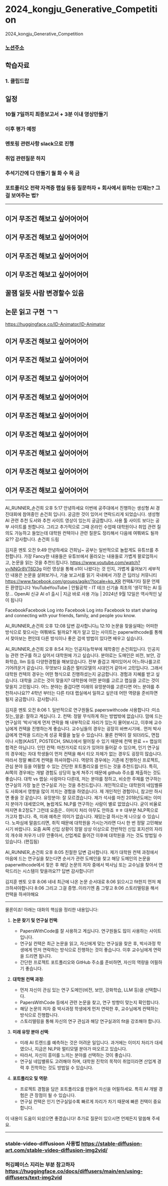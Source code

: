 # 2024_kongju_Generative_Competition
2024_kongju_Generative_Competition


### [노션주소](https://www.notion.so/AI-A-to-Z-9930e0919e0f47d889080f84e4622036)

## 학습자료 

### 1. 클립드랍


## 일정 

### 10월 7일까지 최종보고서 + 3분 이내 영상만들기

### 이후 평가 예정

### 멘토링 관련사항 slack으로 진행

### 취업 관련질문 하지

### 추석기간에 다 만들기 월 화 수 목 금

### 포트폴리오 전략 자격증 랩실 등등 질문하자 + 회사에서 원하는 인재는? 그걸 보여주는 법? 


--------------------------------------------------------
## 이거 무조건 해보고 싶어어어어
## 이거 무조건 해보고 싶어어어어
## 이거 무조건 해보고 싶어어어어
## 이거 무조건 해보고 싶어어어어


## 꿀잼 일듯 사람 변경할수 있음 

## 논문 읽고 구현 ㄱㄱ


https://huggingface.co/ID-Animator/ID-Animator

## 이거 무조건 해보고 싶어어어어

## 이거 무조건 해보고 싶어어어어
## 이거 무조건 해보고 싶어어어어
## 이거 무조건 해보고 싶어어어어
## 이거 무조건 해보고 싶어어어어
## 이거 무조건 해보고 싶어어어어
## 이거 무조건 해보고 싶어어어어
## 이거 무조건 해보고 싶어어어어
## 이거 무조건 해보고 싶어어어어

-----------------------------------------



AI_RUNNER_손건희
  오후 5:17
안녕하세요 이번에 공주대에서 진행하는 생성형 AI 경진대회에 참여중인 손건희 입니다.  궁금한 것이 있어서 연락드리게 되었습니다.
생성형 AI 관련 추천 도서와 추천 사이트 영상이 있는지 궁금합니다.  사용 툴 사이트 보다는 공부 사이트를 원합니다.
그리고 추가적으로 그때 온라인 수업때 대학원이나 취업 관련 질의도 가능하고 들었는데 대학원 컨텍이나 관련 질문도 정리해서 다음에 여쭤봐도 될까요??
감사합니다.
손건희 드림


김지훈 멘토
  오전 9:49
안녕하세요 건희님~
공부는 일반적으로 놀랍게도 유튜브를 추천합니다. 가장 Fancy한 내용들은 유튜브에서 올라오는 내용들로 가볍게 팔로업하시고, 논문을 읽는 것을 추천드립니다.
https://www.youtube.com/watch?v=NNGr8VT6D3g
이런 영상을 통해 o1이 나왔다는 것 인지, 가볍게 훑어보기
세부적인 내용은 논문을 살펴보거나, 기술 보고서를 읽기
국내에서 가장 큰 딥러닝 커뮤니티
https://www.facebook.com/groups/agikr/?locale=ko_KR
컨택&기타 질문
언제든 환영입니다
YouTubeYouTube | 안될공학 - IT 테크 신기술
최초의 ‘생각’하는 AI 등장… OpenAI 신규 AI o1 출시 | 지금 바로 사용 가능 | 2024년 9월 12일은 역사적인 날이 됩니다 

FacebookFacebook
Log into Facebook
Log into Facebook to start sharing and connecting with your friends, family, and people you know.


AI_RUNNER_손건희
  오후 12:08
답변 감사합니다¡¡
12:10
논문을 찾을실때는 어떠한 방식으로 찾으시는 여쭤봐도 될까요? 제가 알고 있는 사이트는 paperwithcode를 통해서 찾아보는 편인데 다른 방식이나 좋은 검색 방법이 있다면 배우고 싶습니다.


AI_RUNNER_손건희
  오후 8:54
저는 인공지능학부에 재학중인 손건희입니다.
인공지능 관련 연구를 하고 싶어서 대학원에 가고 싶습니다.
분야로는 도매인은 비전, 보안, 강화학습, llm 등등 다양한경험을 해보았습니다. 전부 즐겁고 재미있어서 어느하나를고르기어려운거 같습니다. 무엇보다 요즘은 멀티모델의 시대인거 같아서 고민입니다. 그래서
대학원 컨텍의 경우는 어떤 형식으로 진행하셨는지 궁금합니다. 경험과 지혜를 받고 싶습니다.
대학을 고르는 것이 맞을지? 대학원에 어떤 분야를 고르고 랩실을 고르는 것이 맞을지 고민됩니다. 어느 분야는 즐겁다면 미래의 유망분야를 고른다면 어느 분야를 추천하시나요?? 4학년 부터는 다른 타대 랩실에서 일하고 싶은데 어떤 역량을 준비하면 될지 궁금합니다.
감사합니다.


김지훈 멘토
  오전 8:06
1.
일반적으로 연구원들도 paperswithcode 사용합니다 :미소짓는_얼굴: 잘하고 계십니다.
2.
컨택: 정말 무식하게 하는 방법밖에 없습니다. 맘에 드는 연구실의 ‘박사’에게 먼저 연락을 해 내부적으로 자리가 있는지 물어보시고, 이후에 교수님에게 컨택을 진행하는게 좋습니다. 교수님들의 경우는 굉장히 바쁘시기에.. 먼저 박사급에게 연락을 드리는게 성공 확률을 높일 수 있습니다. 물론 컨택이 잘 되더라도, 면접이나 시험(KAIST, POSTECH, SNU)에서 떨어질 수 있기 때문에 컨택 완료 == 랩실의 합격은 아닙니다.
인턴 컨택: 마찬가지로 티오가 있어야 들어갈 수 있으며, 인기 연구실의 경우에는 자대 학생들이 먼저 컨택을 해서 티오 자체가 없는 경우도 굉장히 많습니다. 따라서 정말 빠르게 컨택을 하셔야합니다. 역량의 경우에는 기존에 진행하신 프로젝트, 관심 분야 등을 어필할 수 있는 간단한 포트폴리오를 만드는 것을 추천드립니다. 특히, AI쪽의 경우에는 개발 경험도 상당히 높게 쳐주기 때문에 github 주소를 제출하는 것도 좋습니다.
대학 vs 랩실: 사람마다 다른데, 저는 분야를 정하고, 비슷한 주제를 연구하는 연구실의 가장 높은 연구실로 가는 것을 추천드립니다. 개인적으로는 대학원의 네임벨류도 사회에서 영향을 많이 끼치는 경험을 하였습니다. 제 개인적인 경험이니, 참고만 하시면 좋을 것 같습니다.
유망분야: 잘 모르겠습니다. 제가 석사를 마친 2018년도에는 이미지 분야가 대세였으며, 놀랍게도 NLP를 연구하는 사람이 별로 없었습니다. 굳이 비율로 따지면 8:2정도? 그런데 요즘은.. 이미지 처리 아무도 안하죠 ㅎㅎ 대부분 NLP쪽으로 가고자 합니다. 즉, 미래 예측은 의미가 없습니다. 재밌는걸 하시는게 나으실 수 있습니다. 노파심에 말씀드리면, 취직 때문에 대학원을 가시는거라면 다시 한 번 정말 고민해보시기 바랍니다. 요즘 AI쪽 신입 상황이 정말 상상 이상으로 전반적인 신입 포지션의 자리의 개수와 처우가 너무 안좋아서, 산업계로 들어간 이후에 대학원을 가는 것도 방법일 수 있습니다. (편집됨) 


AI_RUNNER_손건희
  오후 8:05
친절한 답변 감사합니다. 제가 대학원 컨텍 과정에서 마음에 드는 연구실을 찾는다면 순서가 관련 도메인을 찾고 해당 도메인의 논문을 paperwithcode에서 찾은 후 해당 논문의 저자 중에서 박사님 또는 교수님을 찾아서 연락드리는 시스템이 맞을까요??
답변 감사합니다!!


김지훈 멘토
  오후 8:06
네네 최근에 나온 논문 순서대로
8:06
읽으시고 fit한지 먼저 체크하셔야합니다
8:06
그리고 그걸 증명..이라기엔 좀 그렇고
8:06
스토리텔링을 해서 컨택을 하셔야해요





-----------------------------------------------------------



물론이죠! 아래는 대화의 핵심을 정리한 내용입니다:

1. **논문 찾기 및 연구실 컨택**:
   - PapersWithCode를 잘 사용하고 계십니다. 연구원들도 많이 사용하는 사이트입니다.
   - 연구실 컨택은 최근 논문을 읽고, 자신에게 맞는 연구실을 찾은 후, 박사과정 학생에게 먼저 연락하는 방식으로 진행하는 것이 좋습니다. 이후 교수님에게 연락을 드리면 됩니다.
   - 간단한 프로젝트 포트폴리오와 GitHub 주소를 준비하면, 자신의 역량을 어필하기 좋습니다.

2. **대학원 컨택 과정**:
   - 먼저 자신이 관심 있는 연구 도메인(비전, 보안, 강화학습, LLM 등)을 선택합니다.
   - PapersWithCode 등에서 관련 논문을 찾고, 연구 방향이 맞는지 확인합니다.
   - 해당 논문의 저자 중 박사과정 학생에게 먼저 연락한 후, 교수님에게 컨택하는 방식으로 진행합니다.
   - 스토리텔링을 통해 자신의 연구 관심과 해당 연구실과의 fit을 강조해야 합니다.

3. **미래 유망 분야 선택**:
   - 미래 AI 트렌드를 예측하는 것은 어려운 일입니다. 과거에는 이미지 처리가 대세였으나, 지금은 NLP와 멀티모델 분야가 떠오르고 있습니다.
   - 따라서, 자신이 흥미를 느끼는 분야를 선택하는 것이 좋습니다. 
   - 연구실 네임밸류도 고려해야 하며, 대학원 진학의 목적이 취업이라면 산업계 경력 후 진학하는 것도 방법일 수 있습니다.

4. **포트폴리오 및 역량**:
   - 프로젝트 경험을 담은 포트폴리오를 만들어 자신을 어필하세요. 특히 AI 개발 경험은 큰 장점이 될 수 있습니다.
   - 연구실 컨택은 인기 연구실일수록 빠르게 자리가 차기 때문에 빠른 컨택이 중요합니다.

이 내용이 도움이 되셨으면 좋겠습니다! 추가로 질문이 있으시면 언제든지 말씀해 주세요.


-----------

### stable-video-diffusioon 사용법 https://stable-diffusion-art.com/stable-video-diffusion-img2vid/

### 허깅페이스 지리는 부분 참고하자 https://huggingface.co/docs/diffusers/main/en/using-diffusers/text-img2vid
